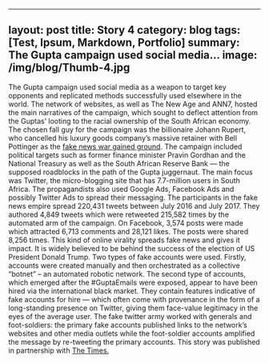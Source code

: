 
---
layout: post
title: Story 4
category: blog
tags: [Test, Ipsum, Markdown, Portfolio]
summary: The Gupta campaign used social media...
image: /img/blog/Thumb-4.jpg
---

The Gupta campaign used social media as a weapon to target key opponents and replicated methods successfully used elsewhere in the world.
The network of websites, as well as The New Age and ANN7, hosted the main narratives of the campaign, which sought to deflect attention from the Guptas’ looting to the racial ownership of the South African economy.
The chosen fall guy for the campaign was the billionaire Johann Rupert, who cancelled his luxury goods company’s massive retainer with Bell Pottinger as the <a href="https://www.timeslive.co.za/sunday-times/opinion-and-analysis/2017-07-15-bell-pottinger-tapped---a-potent-struggle-allegory/">fake news war gained ground</a>.
The campaign included political targets such as former finance minister Pravin Gordhan and the National Treasury as well as the South African Reserve Bank — the supposed roadblocks in the path of the Gupta juggernaut.
The main focus was Twitter, the micro-blogging site that has 7.7-million users in South Africa. The propagandists also used Google Ads, Facebook Ads and possibly Twitter Ads to spread their messaging.
The participants in the fake news empire spread 220,431 tweets between July 2016 and July 2017. They authored 4,849 tweets which were retweeted 215,582 times by the automated arm of the campaign.
On Facebook, 3,574 posts were made which attracted 6,713 comments and 28,121 likes. The posts were shared 8,256 times. This kind of online virality spreads fake news and gives it impact. It is widely believed to be behind the success of the election of US President Donald Trump.
Two types of fake accounts were used.
Firstly, accounts were created manually and then orchestrated as a collective “botnet” – an automated robotic network.
The second type of accounts, which emerged after the #GuptaEmails were exposed, appear to have been hired via the international black market. They contain features indicative of fake accounts for hire — which often come with provenance in the form of a long-standing presence on Twitter, giving them face-value legitimacy in the eyes of the average user.
The fake twitter army worked with generals and foot-soldiers: the primary fake accounts published links to the network’s websites and other media outlets while the foot-soldier accounts amplified the message by re-tweeting the primary accounts.
This story was published in partnership with <a href="https://www.timeslive.co.za/news/south-africa/2017-09-04-how-the-gupta-campaign-weaponised-social-media/">The Times.</a>
